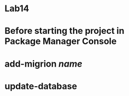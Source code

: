 # Lab14
# Before starting the project in Package Manager Console
# add-migrion *name*
# update-database
